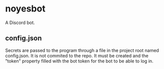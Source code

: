 # noyesbot
A Discord bot.

## config.json
Secrets are passed to the program through a file in the project root named
config.json. It is not commited to the repo. It must be created and the "token"
property filled with the bot token for the bot to be able to log in.